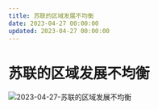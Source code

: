 ```yaml
---
title: 苏联的区域发展不均衡
date: 2023-04-27 00:00:00
updated: 2023-04-27 00:00:00
---
```


# 苏联的区域发展不均衡
![2023-04-27-苏联的区域发展不均衡](assets/2023-04-27-苏联的区域发展不均衡.jpeg)

